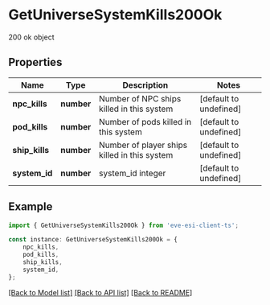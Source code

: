 # GetUniverseSystemKills200Ok

200 ok object

## Properties

Name | Type | Description | Notes
------------ | ------------- | ------------- | -------------
**npc_kills** | **number** | Number of NPC ships killed in this system | [default to undefined]
**pod_kills** | **number** | Number of pods killed in this system | [default to undefined]
**ship_kills** | **number** | Number of player ships killed in this system | [default to undefined]
**system_id** | **number** | system_id integer | [default to undefined]

## Example

```typescript
import { GetUniverseSystemKills200Ok } from 'eve-esi-client-ts';

const instance: GetUniverseSystemKills200Ok = {
    npc_kills,
    pod_kills,
    ship_kills,
    system_id,
};
```

[[Back to Model list]](../README.md#documentation-for-models) [[Back to API list]](../README.md#documentation-for-api-endpoints) [[Back to README]](../README.md)
